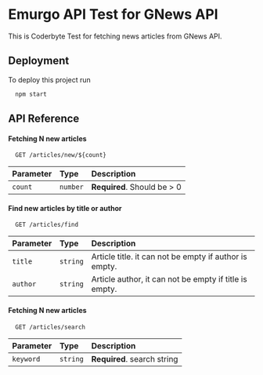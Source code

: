 
# Emurgo API Test for GNews API

This is Coderbyte Test for fetching news articles from GNews API.




## Deployment

To deploy this project run

```bash
  npm start
```


## API Reference

#### Fetching N new articles

```http
  GET /articles/new/${count}
```

| Parameter | Type     | Description                 |
| :-------- | :------- | :-------------------------  |
| `count`   | `number` | **Required**. Should be > 0 |

#### Find new articles by title or author

```http
  GET /articles/find
```

| Parameter | Type     | Description                       |
| :-------- | :------- | :-------------------------------- |
| `title`   | `string` | Article title. it can not be empty if author is empty.                     |
| `author`  | `string` | Article author, it can not be empty if title is empty.                     |

#### Fetching N new articles

```http
  GET /articles/search
```

| Parameter | Type     | Description                   |
| :-------- | :------- | :-------------------------    |
| `keyword`   | `string` | **Required**. search string |

